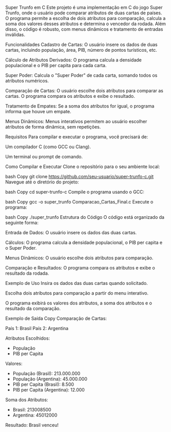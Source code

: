 Super Trunfo em C
Este projeto é uma implementação em C do jogo Super Trunfo, onde o usuário pode comparar atributos de duas cartas de países. O programa permite a escolha de dois atributos para comparação, calcula a soma dos valores desses atributos e determina o vencedor da rodada. Além disso, o código é robusto, com menus dinâmicos e tratamento de entradas inválidas.

Funcionalidades
Cadastro de Cartas: O usuário insere os dados de duas cartas, incluindo população, área, PIB, número de pontos turísticos, etc.

Cálculo de Atributos Derivados: O programa calcula a densidade populacional e o PIB per capita para cada carta.

Super Poder: Calcula o "Super Poder" de cada carta, somando todos os atributos numéricos.

Comparação de Cartas: O usuário escolhe dois atributos para comparar as cartas. O programa compara os atributos e exibe o resultado.

Tratamento de Empates: Se a soma dos atributos for igual, o programa informa que houve um empate.

Menus Dinâmicos: Menus interativos permitem ao usuário escolher atributos de forma dinâmica, sem repetições.

Requisitos
Para compilar e executar o programa, você precisará de:

Um compilador C (como GCC ou Clang).

Um terminal ou prompt de comando.

Como Compilar e Executar
Clone o repositório para o seu ambiente local:

bash
Copy
git clone https://github.com/seu-usuario/super-trunfo-c.git
Navegue até o diretório do projeto:

bash
Copy
cd super-trunfo-c
Compile o programa usando o GCC:

bash
Copy
gcc -o super_trunfo Comparacao_Cartas_Final.c
Execute o programa:

bash
Copy
./super_trunfo
Estrutura do Código
O código está organizado da seguinte forma:

Entrada de Dados: O usuário insere os dados das duas cartas.

Cálculos: O programa calcula a densidade populacional, o PIB per capita e o Super Poder.

Menus Dinâmicos: O usuário escolhe dois atributos para comparação.

Comparação e Resultados: O programa compara os atributos e exibe o resultado da rodada.

Exemplo de Uso
Insira os dados das duas cartas quando solicitado.

Escolha dois atributos para comparação a partir do menu interativo.

O programa exibirá os valores dos atributos, a soma dos atributos e o resultado da comparação.

Exemplo de Saída
Copy
Comparação de Cartas:

País 1: Brasil
País 2: Argentina

Atributos Escolhidos:
- População
- PIB per Capita

Valores:
- População (Brasil): 213.000.000
- População (Argentina): 45.000.000
- PIB per Capita (Brasil): 8.500
- PIB per Capita (Argentina): 12.000

Soma dos Atributos:
- Brasil: 213008500
- Argentina: 45012000

Resultado: Brasil venceu!

